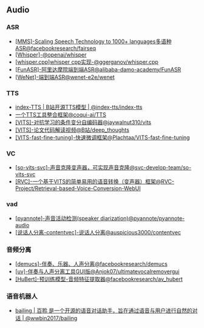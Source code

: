 ## Audio
### ASR
- [[MMS]-Scaling Speech Technology to 1000+ languages多语种ASR@facebookresearch/fairseq](https://github.com/facebookresearch/fairseq/blob/main/examples/mms/README.md)
- [[Whisper]-@openai/whisper](https://github.com/openai/whisper)
- [[whisper.cpp]whisper cpp实现-@ggerganov/whisper.cpp](https://github.com/ggerganov/whisper.cpp)
- [[FunASR]-阿里达摩院端到端ASR@alibaba-damo-academy/FunASR](https://github.com/alibaba-damo-academy/FunASR)
- [[WeNet]-端到端ASR@wenet-e2e/wenet](https://github.com/wenet-e2e/wenet)

### TTS
- [index-TTS | B站开源TTS模型 | @index-tts/index-tts](https://github.com/index-tts/index-tts)
- [一个TTS工具整合框架@coqui-ai/TTS](https://github.com/coqui-ai/TTS)
- [[VITS]-对抗学习的条件变分自编码器@jaywalnut310/vits](https://github.com/jaywalnut310/vits)
- [[VITS]-论文代码解读视频@B站/deep_thoughts](https://www.bilibili.com/video/BV1wU4y1q7po/?spm_id_from=333.999.0.0)
- [[VITS-fast-fine-tuning]-快速微调框架@Plachtaa/VITS-fast-fine-tuning](https://github.com/Plachtaa/VITS-fast-fine-tuning)

### VC
- [[so-vits-svc]-声音克隆变声器，可实现声音克隆@svc-develop-team/so-vits-svc](https://github.com/svc-develop-team/so-vits-svc)
- [[RVC]-一个基于VITS的简单易用的语音转换（变声器）框架@RVC-Project/Retrieval-based-Voice-Conversion-WebUI](https://github.com/RVC-Project/Retrieval-based-Voice-Conversion-WebUI)

### vad
- [[pyannote]-声音活动检测(speaker diarization)@pyannote/pyannote-audio](https://github.com/pyannote/pyannote-audio)
- [[说话人分离-contentvec]-说话人分离@auspicious3000/contentvec](https://github.com/auspicious3000/contentvec/)

### 音频分离
- [[demucs]-伴奏、乐器、人声分离@facebookresearch/demucs](https://github.com/facebookresearch/demucs)
- [[uv]-伴奏与人声分离工具GUI版@Anjok07/ultimatevocalremovergui](https://github.com/Anjok07/ultimatevocalremovergui)
- [[HuBert]-预训练模型-音频特征提取器@facebookresearch/av_hubert](https://github.com/facebookresearch/av_hubert)

### 语音机器人
- [bailing | 百聆 是一个开源的语音对话助手，旨在通过语音与用户进行自然的对话 | @wwbin2017/bailing](https://github.com/wwbin2017/bailing)
